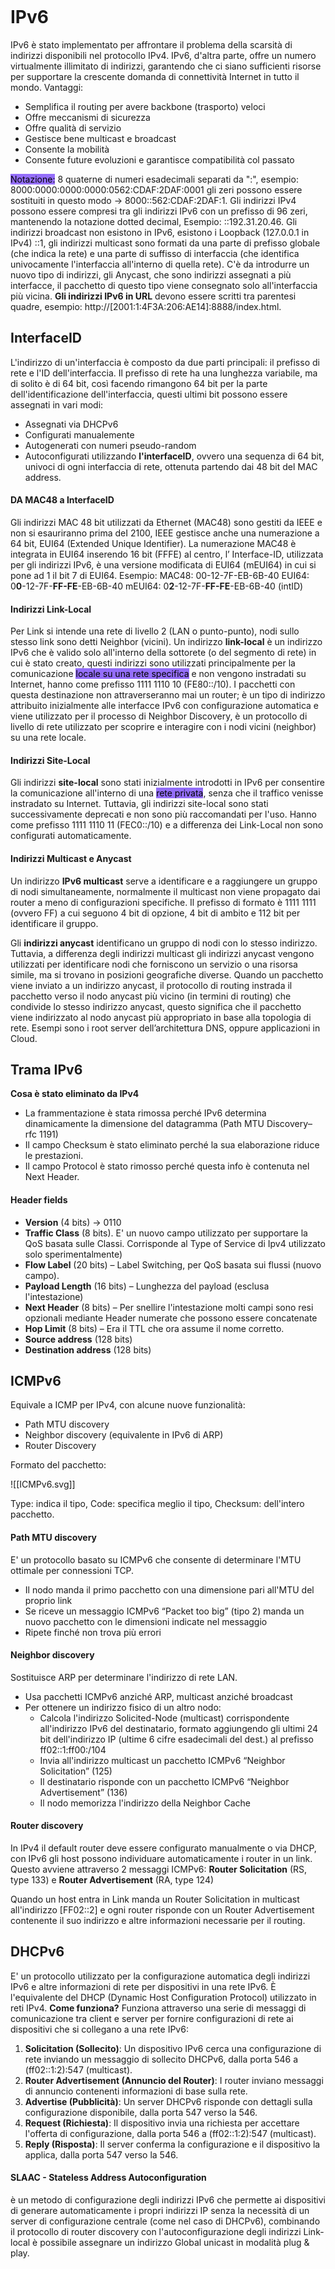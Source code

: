 ```table-of-contents
```
# IPv6
IPv6 è stato implementato per affrontare il problema della scarsità di indirizzi disponibili nel protocollo IPv4.
IPv6, d'altra parte, offre un numero virtualmente illimitato di indirizzi, garantendo che ci siano sufficienti risorse per supportare la crescente domanda di connettività Internet in tutto il mondo.
Vantaggi:
- Semplifica il routing per avere backbone (trasporto) veloci
- Offre meccanismi di sicurezza
- Offre qualità di servizio
- Gestisce bene multicast e broadcast
- Consente la mobilità
- Consente future evoluzioni e garantisce compatibilità col passato

<mark style="background: #946EFA;">Notazione:</mark> 8 quaterne di numeri esadecimali separati da ":", esempio: 8000:0000:0000:0000:0562:CDAF:2DAF:0001
gli zeri possono essere sostituiti in questo modo  ->  8000::562:CDAF:2DAF:1.
Gli indirizzi IPv4 possono essere compresi tra gli indirizzi IPv6 con un prefisso di 96 zeri, mantenendo la notazione dotted decimal, Esempio: ::192.31.20.46.
Gli indirizzi broadcast non esistono in IPv6, esistono i Loopback (127.0.0.1 in IPv4) ::1, gli indirizzi multicast sono formati da una parte di prefisso globale (che indica la rete) e una parte di suffisso di interfaccia (che identifica univocamente l'interfaccia all'interno di quella rete).
C'è da introdurre un nuovo tipo di indirizzi, gli Anycast, che sono indirizzi assegnati a più interfacce, il pacchetto di questo tipo viene consegnato solo all'interfaccia più vicina.
**Gli indirizzi IPv6 in URL** devono essere scritti tra parentesi quadre, esempio:
http://[2001:1:4F3A:206:AE14]:8888/index.html.

## InterfaceID
L'indirizzo di un'interfaccia è composto da due parti principali: il prefisso di rete e l'ID dell'interfaccia.
Il prefisso di rete ha una lunghezza variabile, ma di solito è di 64 bit, così facendo rimangono 64 bit per la parte dell'identificazione dell'interfaccia, questi ultimi bit possono essere assegnati in vari modi:
- Assegnati via DHCPv6
- Configurati manualemente
- Autogenerati con numeri pseudo-random
- Autoconfigurati utilizzando **l'interfaceID**, ovvero una sequenza di 64 bit, univoci di ogni interfaccia di rete, ottenuta partendo dai 48 bit del MAC address.

#### DA MAC48 a InterfaceID
Gli indirizzi MAC 48 bit utilizzati da Ethernet (MAC48) sono gestiti da IEEE e non si esauriranno prima deI 2100, IEEE gestisce anche una numerazione a 64 bit, EUI64 (Extended Unique Identifier).
La numerazione MAC48 è integrata in EUI64 inserendo 16 bit (FFFE) al centro, l’ Interface-ID, utilizzata per gli indirizzi IPv6, è una versione modificata di EUI64 (mEUI64) in cui si pone ad 1 il bit 7 di EUI64.
Esempio:
MAC48: 00-12-7F-EB-6B-40
EUI64: 0**0**-12-7F-**FF-FE**-EB-6B-40
mEUI64: 0**2**-12-7F-**FF-FE**-EB-6B-40 (intID)

#### Indirizzi Link-Local
Per Link si intende una rete di livello 2 (LAN o punto-punto), nodi sullo stesso link sono detti Neighbor (vicini).
Un indirizzo **link-local** è un indirizzo IPv6 che è valido solo all'interno della sottorete (o del segmento di rete) in cui è stato creato, questi indirizzi sono utilizzati principalmente per la comunicazione <mark style="background: #946EFA;">locale su una rete specifica</mark> e non vengono instradati su Internet, hanno come prefisso 1111 1110 10 (FE80::/10).
I pacchetti con questa destinazione non attraverseranno mai un router; è un tipo di indirizzo attribuito inizialmente alle interfacce IPv6 con configurazione automatica e viene utilizzato per il processo di Neighbor Discovery, è un protocollo di livello di rete utilizzato per scoprire e interagire con i nodi vicini (neighbor) su una rete locale.

#### Indirizzi Site-Local
Gli indirizzi **site-local** sono stati inizialmente introdotti in IPv6 per consentire la comunicazione all'interno di una <mark style="background: #946EFA;">rete privata</mark>, senza che il traffico venisse instradato su Internet. Tuttavia, gli indirizzi site-local sono stati successivamente deprecati e non sono più raccomandati per l'uso.
Hanno come prefisso 1111 1110 11 (FEC0::/10) e a differenza dei Link-Local non sono configurati automaticamente.

#### Indirizzi Multicast e Anycast
Un indirizzo **IPv6 multicast** serve a identificare e a raggiungere un gruppo di nodi simultaneamente, normalmente il multicast non viene propagato dai router a meno di configurazioni specifiche.
Il prefisso di formato è 1111 1111 (ovvero FF) a cui seguono 4 bit di opzione, 4 bit di ambito e 112 bit per identificare il gruppo.

Gli **indirizzi anycast** identificano un gruppo di nodi con lo stesso indirizzo. Tuttavia, a differenza degli indirizzi multicast gli indirizzi anycast vengono utilizzati per identificare nodi che forniscono un servizio o una risorsa simile, ma si trovano in posizioni geografiche diverse.
Quando un pacchetto viene inviato a un indirizzo anycast, il protocollo di routing instrada il pacchetto verso il nodo anycast più vicino (in termini di routing) che condivide lo stesso indirizzo anycast, questo significa che il pacchetto viene indirizzato al nodo anycast più appropriato in base alla topologia di rete.
Esempi sono i root server dell’architettura DNS, oppure applicazioni in Cloud.

## Trama IPv6
**Cosa è stato eliminato da IPv4**
- La frammentazione è stata rimossa perché IPv6 determina dinamicamente la dimensione del datagramma (Path MTU Discovery– rfc 1191)
- Il campo Checksum è stato eliminato perché la sua elaborazione riduce le prestazioni.
- Il campo Protocol è stato rimosso perché questa info è contenuta nel Next Header.

#### Header fields
- **Version** (4 bits) -> 0110
- **Traffic Class** (8 bits). E' un nuovo campo utilizzato per supportare la QoS basata sulle Classi. Corrisponde al Type of Service di Ipv4 utilizzato solo sperimentalmente)
- **Flow Label** (20 bits) – Label Switching, per QoS basata sui flussi (nuovo campo).
- **Payload Length** (16 bits) – Lunghezza del payload (esclusa l'intestazione)
- **Next Header** (8 bits) – Per snellire l'intestazione molti campi sono resi opzionali mediante Header numerate che possono essere concatenate
- **Hop Limit** (8 bits) – Era il TTL che ora assume il nome corretto.
- **Source address** (128 bits)
- **Destination address** (128 bits)

## ICMPv6
Equivale a ICMP per IPv4, con alcune nuove funzionalità:
- Path MTU discovery
- Neighbor discovery (equivalente in IPv6 di ARP)
- Router Discovery

Formato del pacchetto:

![[ICMPv6.svg]]

Type: indica il tipo, 
Code: specifica meglio il tipo, 
Checksum: dell'intero pacchetto.

#### Path MTU discovery
E' un protocollo basato su ICMPv6 che consente di determinare l'MTU ottimale per connessioni TCP.
- Il nodo manda il primo pacchetto con una dimensione pari all'MTU del proprio link
- Se riceve un messaggio ICMPv6 “Packet too big” (tipo 2) manda un nuovo pacchetto con le dimensioni indicate nel messaggio
- Ripete finché non trova più errori

#### Neighbor discovery
Sostituisce ARP per determinare l'indirizzo di rete LAN.
- Usa pacchetti ICMPv6 anziché ARP, multicast anziché broadcast
- Per ottenere un indirizzo fisico di un altro nodo:
	- Calcola l'indirizzo Solicited-Node (multicast) corrispondente all'indirizzo IPv6 del destinatario, formato aggiungendo gli ultimi 24 bit dell'indirizzo IP (ultime 6 cifre esadecimali del dest.) al prefisso ff02::1:ff00:/104
	- Invia all'indirizzo multicast un pacchetto ICMPv6 “Neighbor Solicitation” (125)
	- Il destinatario risponde con un pacchetto ICMPv6 “Neighbor Advertisement” (136)
	- Il nodo memorizza l'indirizzo della Neighbor Cache

#### Router discovery
In IPv4 il default router deve essere configurato manualmente o via DHCP, con IPv6 gli host possono individuare automaticamente i router in un link.
Questo avviene attraverso 2 messaggi ICMPv6:
**Router Solicitation** (RS, type 133) e **Router Advertisement** (RA, type 124)

Quando un host entra in Link manda un Router Solicitation in multicast all'indirizzo
[FF02::2] e ogni router risponde con un Router Advertisement contenente il suo indirizzo e altre informazioni necessarie per il routing.

## DHCPv6
E' un protocollo utilizzato per la configurazione automatica degli indirizzi IPv6 e altre informazioni di rete per dispositivi in una rete IPv6. È l'equivalente del DHCP (Dynamic Host Configuration Protocol) utilizzato in reti IPv4.
**Come funziona?**
Funziona attraverso una serie di messaggi di comunicazione tra client e server per fornire configurazioni di rete ai dispositivi che si collegano a una rete IPv6:

1. **Solicitation (Sollecito)**: Un dispositivo IPv6 cerca una configurazione di rete inviando un messaggio di sollecito DHCPv6, dalla porta 546 a (ff02::1:2):547 (multicast).
2. **Router Advertisement (Annuncio del Router)**: I router inviano messaggi di annuncio contenenti informazioni di base sulla rete.
3. **Advertise (Pubblicità)**: Un server DHCPv6 risponde con dettagli sulla configurazione disponibile, dalla porta 547 verso la 546. 
4. **Request (Richiesta)**: Il dispositivo invia una richiesta per accettare l'offerta di configurazione, dalla porta 546 a (ff02::1:2):547 (multicast).
5. **Reply (Risposta)**: Il server conferma la configurazione e il dispositivo la applica, dalla porta 547 verso la 546.

#### SLAAC - Stateless Address Autoconfiguration
è un metodo di configurazione degli indirizzi IPv6 che permette ai dispositivi di generare automaticamente i propri indirizzi IP senza la necessità di un server di configurazione centrale (come nel caso di DHCPv6), combinando il protocollo di router discovery con l'autoconfigurazione degli indirizzi Link-local è possibile assegnare un indirizzo Global unicast in modalità plug & play.
